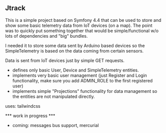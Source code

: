 Jtrack
------

This is a simple project based on Symfony 4.4 that can be used to store and show some basic telemetry data from IoT devices (on a map).
The point was to quickly put something together that would be simple/functional w/o lots of dependencies and "big" 
bundles.

I needed it to store some data sent by Arduino based devices so the SimpleTelemetry is based on the data coming from
certain sensors.

Data is sent from IoT devices just by simple GET requests.

- defines only basic User, Device and SimpleTelemetry entities.
- implements very basic user management (just Register and Login functionality, make sure you add ADMIN_ROLE to the 
  first registered user)
- implements simple "Projections" functionality for data management so the entities are not manipulated directly. 

uses: tailwindcss

*** work in progress ***

- coming: messages bus support, mercurial